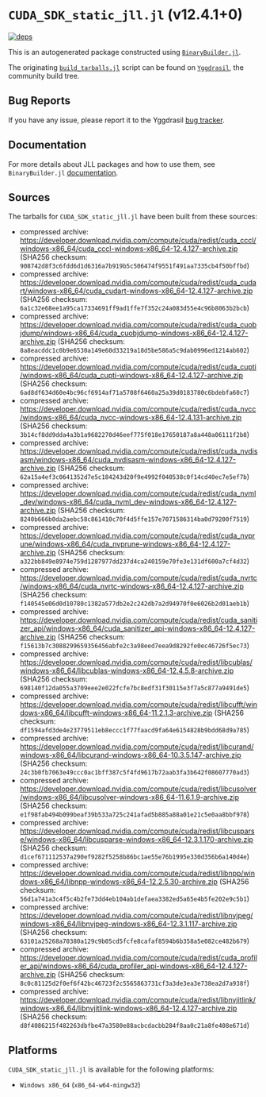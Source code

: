 # `CUDA_SDK_static_jll.jl` (v12.4.1+0)

[![deps](https://juliahub.com/docs/CUDA_SDK_static_jll/deps.svg)](https://juliahub.com/ui/Packages/CUDA_SDK_static_jll/eFajz?page=2)

This is an autogenerated package constructed using [`BinaryBuilder.jl`](https://github.com/JuliaPackaging/BinaryBuilder.jl).

The originating [`build_tarballs.jl`](https://github.com/JuliaPackaging/Yggdrasil/blob/1abb48b27c1d9ebb9aa5e677dbd92614116a4b48/C/CUDA/CUDA_SDK_static@12.4/build_tarballs.jl) script can be found on [`Yggdrasil`](https://github.com/JuliaPackaging/Yggdrasil/), the community build tree.

## Bug Reports

If you have any issue, please report it to the Yggdrasil [bug tracker](https://github.com/JuliaPackaging/Yggdrasil/issues).

## Documentation

For more details about JLL packages and how to use them, see `BinaryBuilder.jl` [documentation](https://docs.binarybuilder.org/stable/jll/).

## Sources

The tarballs for `CUDA_SDK_static_jll.jl` have been built from these sources:

* compressed archive: https://developer.download.nvidia.com/compute/cuda/redist/cuda_cccl/windows-x86_64/cuda_cccl-windows-x86_64-12.4.127-archive.zip (SHA256 checksum: `908742d8f3c6fdd6d1d6316a7b919b5c506474f9551f491aa7335cb4f50bffbd`)
* compressed archive: https://developer.download.nvidia.com/compute/cuda/redist/cuda_cudart/windows-x86_64/cuda_cudart-windows-x86_64-12.4.127-archive.zip (SHA256 checksum: `6a1c32e68ee1a95ca17334691ff9ad1ffe7f352c24a083d55e4c96b8063b2bcb`)
* compressed archive: https://developer.download.nvidia.com/compute/cuda/redist/cuda_cuobjdump/windows-x86_64/cuda_cuobjdump-windows-x86_64-12.4.127-archive.zip (SHA256 checksum: `8a8eacddc1c0b9e6530a149e60d33219a18d5be586a5c9dab0996ed1214ab602`)
* compressed archive: https://developer.download.nvidia.com/compute/cuda/redist/cuda_cupti/windows-x86_64/cuda_cupti-windows-x86_64-12.4.127-archive.zip (SHA256 checksum: `6ad8df634d60e4bc96cf6914af71a5708f6460a25a39d0183780c6bdebfa60c7`)
* compressed archive: https://developer.download.nvidia.com/compute/cuda/redist/cuda_nvcc/windows-x86_64/cuda_nvcc-windows-x86_64-12.4.131-archive.zip (SHA256 checksum: `3b14cf8dd9dda4a3b1a9682270d46eef775f018e17650187a8a448a06111f2b8`)
* compressed archive: https://developer.download.nvidia.com/compute/cuda/redist/cuda_nvdisasm/windows-x86_64/cuda_nvdisasm-windows-x86_64-12.4.127-archive.zip (SHA256 checksum: `62a15a4ef3c0641352d7e5c184243d20f9e4992f040538c0f14cd40ec7e5ef7b`)
* compressed archive: https://developer.download.nvidia.com/compute/cuda/redist/cuda_nvml_dev/windows-x86_64/cuda_nvml_dev-windows-x86_64-12.4.127-archive.zip (SHA256 checksum: `8240b666b0da2aebc58c861410c70f4d5ffe157e7071586314ba0d79200f7519`)
* compressed archive: https://developer.download.nvidia.com/compute/cuda/redist/cuda_nvprune/windows-x86_64/cuda_nvprune-windows-x86_64-12.4.127-archive.zip (SHA256 checksum: `a322bb849e8974e759d1287977dd237d4ca240159e70fe3e131df600a7cf4d32`)
* compressed archive: https://developer.download.nvidia.com/compute/cuda/redist/cuda_nvrtc/windows-x86_64/cuda_nvrtc-windows-x86_64-12.4.127-archive.zip (SHA256 checksum: `f140545e06d0d10780c1382a577db2e2c242db7a2d94970f0e6026b2d01aeb1b`)
* compressed archive: https://developer.download.nvidia.com/compute/cuda/redist/cuda_sanitizer_api/windows-x86_64/cuda_sanitizer_api-windows-x86_64-12.4.127-archive.zip (SHA256 checksum: `f15613b7c3088299659356456abfe2c3a98eed7eea9d8292fe0ec46726f5ec73`)
* compressed archive: https://developer.download.nvidia.com/compute/cuda/redist/libcublas/windows-x86_64/libcublas-windows-x86_64-12.4.5.8-archive.zip (SHA256 checksum: `698140f12da055a3709eee2e022fcfe7bc8edf31f30115e3f7a5c877a9491de5`)
* compressed archive: https://developer.download.nvidia.com/compute/cuda/redist/libcufft/windows-x86_64/libcufft-windows-x86_64-11.2.1.3-archive.zip (SHA256 checksum: `df1594afd3de4e23779511eb8eccc1f77faacd9fa64e6154828b9bdd68d9a785`)
* compressed archive: https://developer.download.nvidia.com/compute/cuda/redist/libcurand/windows-x86_64/libcurand-windows-x86_64-10.3.5.147-archive.zip (SHA256 checksum: `24c3b0fb7063e49ccc0ac1bff387c5f4fd9617b72aab3fa3b642f08607770ad3`)
* compressed archive: https://developer.download.nvidia.com/compute/cuda/redist/libcusolver/windows-x86_64/libcusolver-windows-x86_64-11.6.1.9-archive.zip (SHA256 checksum: `e1f98fab494b099beaf39b533a725c241afad5b885a88a01e21c5e0aa8bbf978`)
* compressed archive: https://developer.download.nvidia.com/compute/cuda/redist/libcusparse/windows-x86_64/libcusparse-windows-x86_64-12.3.1.170-archive.zip (SHA256 checksum: `d1cef671112537a290ef9282f5258b86bc1ae55e76b1995e330d356b6a140d4e`)
* compressed archive: https://developer.download.nvidia.com/compute/cuda/redist/libnpp/windows-x86_64/libnpp-windows-x86_64-12.2.5.30-archive.zip (SHA256 checksum: `56d1a741a3c4f5c4b2fe73dd4eb104ab1defaea3382ed5a65e4b5fe202e9c5b1`)
* compressed archive: https://developer.download.nvidia.com/compute/cuda/redist/libnvjpeg/windows-x86_64/libnvjpeg-windows-x86_64-12.3.1.117-archive.zip (SHA256 checksum: `63101a25268a70380a129c9b05cd5fcfe8cafaf8594b6b358a5e082ce482b679`)
* compressed archive: https://developer.download.nvidia.com/compute/cuda/redist/cuda_profiler_api/windows-x86_64/cuda_profiler_api-windows-x86_64-12.4.127-archive.zip (SHA256 checksum: `8c0c81125d2f0ef6f42bc46723f2c5565863731cf3a3de3ea3e738ea2d7a938f`)
* compressed archive: https://developer.download.nvidia.com/compute/cuda/redist/libnvjitlink/windows-x86_64/libnvjitlink-windows-x86_64-12.4.127-archive.zip (SHA256 checksum: `d8f4086215f482263dbfbe47a3580e88acbcdacbb284f8aa0c21a8fe408e671d`)

## Platforms

`CUDA_SDK_static_jll.jl` is available for the following platforms:

* `Windows x86_64` (`x86_64-w64-mingw32`)
